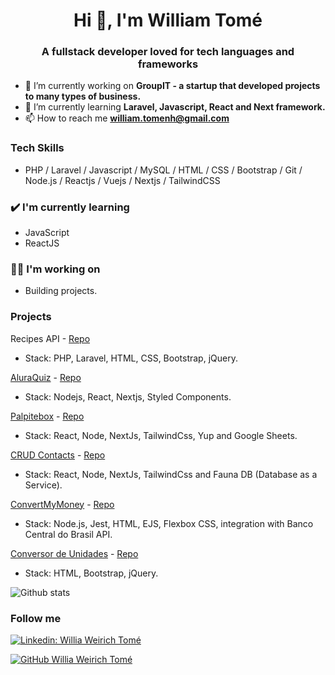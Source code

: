 <h1 align="center">Hi 👋, I'm William Tomé</h1>
<h3 align="center">A fullstack developer loved for tech languages and frameworks</h3>

- 🔭 I’m currently working on **GroupIT - a startup that developed projects to many types of business.**
- 🌱 I’m currently learning **Laravel, Javascript, React and Next framework.**
- 📫 How to reach me **william.tomenh@gmail.com**

### Tech Skills

* PHP / Laravel / Javascript / MySQL / HTML / CSS / Bootstrap / Git / Node.js / Reactjs / Vuejs / Nextjs / TailwindCSS

### ✔️ I'm currently learning
- JavaScript
- ReactJS

### 👩‍💻 I'm working on
- Building projects.


### Projects

Recipes API - [Repo](https://github.com/williamtome/recipes-api-dmtc)
* Stack: PHP, Laravel, HTML, CSS, Bootstrap, jQuery.

[AluraQuiz](https://quiz.williamtome.dev/) - [Repo](https://github.com/williamtome/alura-quiz-imersao-react)
* Stack: Nodejs, React, Nextjs, Styled Components.

[Palpitebox](https://palpitebox.williamtome.dev/) - [Repo](https://github.com/williamtome/palpitebox)
* Stack: React, Node, NextJs, TailwindCss, Yup and Google Sheets. 

[CRUD Contacts](https://contatos.williamtome.dev/) - [Repo](https://github.com/williamtome/crud-react-next-and-faunaDB)
* Stack: React, Node, NextJs, TailwindCss and Fauna DB (Database as a Service). 

[ConvertMyMoney](https://convertmymoney.williamtome.dev/) - [Repo](https://github.com/williamtome/convertmymoney)
* Stack: Node.js, Jest, HTML, EJS, Flexbox CSS, integration with Banco Central do Brasil API.

[Conversor de Unidades](https://conversor-de-unidades-git-master.williamtome.vercel.app/) - [Repo](https://github.com/williamtome/conversor-de-unidades)
* Stack: HTML, Bootstrap, jQuery.

![Github stats](https://github-readme-stats.vercel.app/api?username=williamtome&hide=issues&theme=light&show_icons=true&hide_border=false&count_private=true&include_all_commits=true&line_height=20.5)

### Follow me

[![Linkedin: Willia Weirich Tomé](https://img.shields.io/badge/-williamtome-blue?style=flat-square&logo=Linkedin&logoColor=white&link=https://www.linkedin.com/in/williamtome/)](https://www.linkedin.com/in/williamtome/)

[![GitHub Willia Weirich Tomé](https://img.shields.io/github/followers/williamtome?label=follow&style=social)](https://github.com/williamtome)
